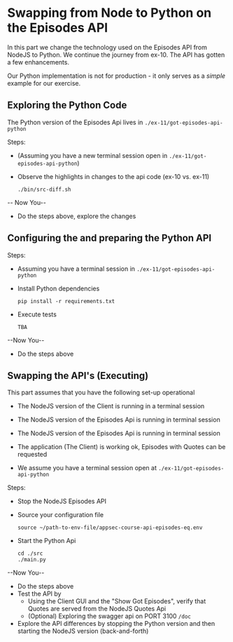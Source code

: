 # Swapping from Node to Python on the Episodes API

In this part we change the technology used on the Episodes API from NodeJS to Python. We continue the journey from ex-10. The API has gotten a few enhancements.

Our Python implementation is not for production - it only serves as a _simple_ example for our exercise.

## Exploring the Python Code

The Python version of the Episodes Api lives in `./ex-11/got-episodes-api-python`

Steps:

- (Assuming you have a new terminal session open in `./ex-11/got-episodes-api-python`)
- Observe the highlights in changes to the api code (ex-10 vs. ex-11)

    ```shell
    ./bin/src-diff.sh
    ```

-- Now You--

- Do the steps above, explore the changes

## Configuring the and preparing the Python API

Steps:

- Assuming you  have a terminal session in `./ex-11/got-episodes-api-python`
- Install Python dependencies

    ```shell
    pip install -r requirements.txt 
    ```
- Execute tests

    ```shell
    TBA 
    ```
--Now You--

- Do the steps above


## Swapping the API's (Executing)

This part assumes that you have the following set-up operational
- The NodeJS version of the Client is running in a terminal session
- The NodeJS version of the Episodes Api is running in terminal session
- The NodeJS version of the Episodes Api is running in terminal session
- The application (The Client) is working ok, Episodes with Quotes can be requested

- We assume you have a terminal session open at `./ex-11/got-episodes-api-python`

Steps:

- Stop the NodeJS Episodes API
- Source your configuration file

    ```shell
    source ~/path-to-env-file/appsec-course-api-episodes-eq.env
    ```
- Start the Python Api

    ```shell
    cd ./src
    ./main.py
    ```

--Now You--

- Do the steps above
- Test the API by
    - Using the Client GUI and the "Show Got Episodes", verify that Quotes are served from the NodeJS Quotes Api
    - (Optional) Exploring the swagger api on PORT 3100 `/doc`     
- Explore the API differences by stopping the Python version and then starting the NodeJS version (back-and-forth)


